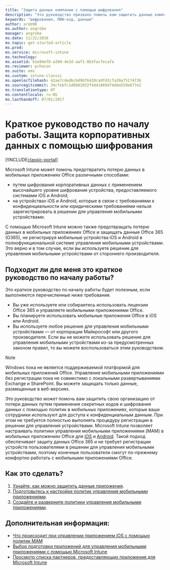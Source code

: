 ```yaml
---
title: "Защита данных компании с помощью шифрования"
description: "Это руководство призвано помочь вам защитить данные компании от потери путем применения секретного кода и шифрования данных в мобильных приложениях с помощью политики."
keywords: "шифрование, ПИН-код, данные"
author: arob98
ms.author: angrobe
manager: angrobe
ms.date: 11/22/2016
ms.topic: get-started-article
ms.prod: 
ms.service: microsoft-intune
ms.technology: 
ms.assetid: b1e84ef8-a260-4e3d-aaf1-8b3facfecafa
ms.reviewer: pchacon
ms.suite: ems
ms.custom: intune-classic
ms.openlocfilehash: 42ae7cdedbcbd9bf6420ca9fd2cfa39a75174736
ms.sourcegitcommit: 34cfebfc1d8b81032f4d41869d74dda559e677e2
ms.translationtype: HT
ms.contentlocale: ru-RU
ms.lasthandoff: 07/01/2017
---
```

# <a name="quick-start-guide-protect-company-data-with-data-encryption"></a>Краткое руководство по началу работы. Защита корпоративных данных с помощью шифрования

[!INCLUDE[classic-portal](../includes/classic-portal.md)]

Microsoft Intune может помочь предотвратить потерю данных в мобильных приложениях Office различными способами:
- путем шифрования корпоративных данных с применением высочайшего уровня шифрования устройства, предоставляемого системами iOS и Android;
- на устройствах iOS и Android, которые в связи с требованиями к конфиденциальности или юридическими требованиями нельзя зарегистрировать в решении для управления мобильными устройствами.

С помощью Microsoft Intune можно также предотвращать потерю данных в мобильных приложениях Office и защищать данные Office 365 (O365), не регистрируя мобильные устройства iOS и Android в полнофункциональной системе управления мобильными устройствами. Это верно и в том случае, если вы используете решение для управления мобильными устройствами от стороннего производителя.

## <a name="is-this-quick-start-guide-right-for-me"></a>Подходит ли для меня это краткое руководство по началу работы?
Это краткое руководство по началу работы будет полезным, если выполняются перечисленные ниже требования.
- Вы уже используете или собираетесь использовать лицензии Office 365 и управляете мобильными приложениями Office.
- Вы планируете использовать мобильные приложения Office в iOS или Android.
- Вы используете любое решение для управления мобильными устройствами — от корпорации Майкрософт или другого производителя. Если вы не можете использовать решение для управления мобильными устройствами из-за предусмотренных законом правил, то вы можете воспользоваться этим руководством.

> [!NOTE]
> Windows пока не является поддерживаемой платформой для мобильных приложений Office. Управление мобильными приложениями без регистрации пока не совместимо с локальными развертываниями Exchange и SharePoint. Вы можете защищать только данные, размещенные в веб-версиях.

Это руководство может помочь вам защитить свою организацию от потери данных путем применения секретных кодов и шифрования данных с помощью политик в мобильных приложениях, которые ваши сотрудники используют для доступа к конфиденциальным данным. При этом не требуется полностью выполнять процедуру регистрации в решении для управления устройствами. Microsoft Intune позволяет настраивать политики управления мобильными приложениями (MAM) в мобильных приложениях Office для [iOS](https://products.office.com/mobile/office-mobile-apps-for-ios) и [Android](https://products.office.com/mobile/office-mobile-apps-for-android). Такой подход обеспечивает защиту данных Office 365 и не требует регистрации устройств пользователями в решении для управления мобильными устройствами, поэтому конечные пользователи смогут по-прежнему комфортно работать с мобильными приложениями Office.

## <a name="how-do-i-do-it"></a>Как это сделать?
1.  [Узнайте, как можно защитить данные приложения](/intune-classic/deploy-use/protect-app-data-using-mobile-app-management-policies-with-microsoft-intune).
2.  [Подготовьтесь к настройке политик управления мобильными приложениями](/intune-classic/deploy-use/get-ready-to-configure-mobile-app-management-policies-with-microsoft-intune).
3.  [Создайте и разверните политики управления мобильными приложениями](/intune-classic/deploy-use/create-and-deploy-mobile-app-management-policies-with-microsoft-intune).

## <a name="additional-information"></a>Дополнительная информация:
- [Что происходит при управлении приложением iOS с помощью политик MAM](/intune-classic/eploy-use/end-user-experience-for-mam-enabled-apps-with-microsoft-intune)
- [Выбор подготовки приложений для управления мобильными приложениями с помощью Microsoft Intune](/intune/apps-prepare-mobile-application-management)
- [Просмотр списка партнеров, предоставляющих приложения для Microsoft Intune](https://www.microsoft.com/cloud-platform/microsoft-intune-partners)
